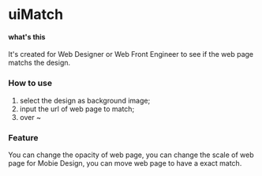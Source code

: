 uiMatch
========

#### what's this ####

It's created for Web Designer or Web Front Engineer to see if the web page matchs the design.


### How to use ###

1. select the design as background image;
2. input the url of web page to match;
3. over ~

### Feature ###

You can change the opacity of web page, you can change the scale of web page for Mobie Design, you can move web page to have a exact match.

